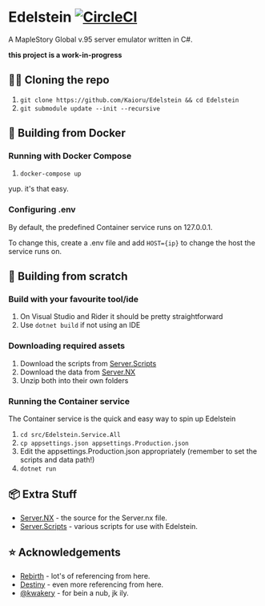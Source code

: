 # Edelstein [![CircleCI](https://circleci.com/gh/Kaioru/Edelstein.svg?style=svg)](https://circleci.com/gh/Kaioru/Edelstein)
A MapleStory Global v.95 server emulator written in C#.

**this project is a work-in-progress**

## 👨‍💻 Cloning the repo
1. ```git clone https://github.com/Kaioru/Edelstein && cd Edelstein```
2. ```git submodule update --init --recursive```

## 🐳 Building from Docker

### Running with Docker Compose
1. ```docker-compose up```

yup. it's that easy.

### Configuring .env
By default, the predefined Container service runs on 127.0.0.1. 

To change this, create a .env file and add ```HOST={ip}``` to change the host the service runs on.

## 🔨 Building from scratch

### Build with your favourite tool/ide
1. On Visual Studio and Rider it should be pretty straightforward
2. Use ```dotnet build``` if not using an IDE

### Downloading required assets
1. Download the scripts from [Server.Scripts](https://github.com/kaioru/server.scripts/releases)
2. Download the data from [Server.NX](https://github.com/kaioru/server.nx/releases)
3. Unzip both into their own folders

### Running the Container service
The Container service is the quick and easy way to spin up Edelstein
1. ```cd src/Edelstein.Service.All```
2. ```cp appsettings.json appsettings.Production.json```
3. Edit the appsettings.Production.json appropriately (remember to set the scripts and data path!)
4. ```dotnet run```

## 📦 Extra Stuff
* [Server.NX](https://github.com/kaioru/server.nx) - the source for the Server.nx file.
* [Server.Scripts](https://github.com/kaioru/server.scripts) - various scripts for use with Edelstein.

## ⭐️ Acknowledgements
* [Rebirth](https://github.com/RajanGrewal/Rebirth) - lot's of referencing from here.
* [Destiny](https://github.com/Fraysa/Destiny) - even more referencing from here.
* [@kwakery](https://github.com/kwakery) - for bein a nub, jk ily.
